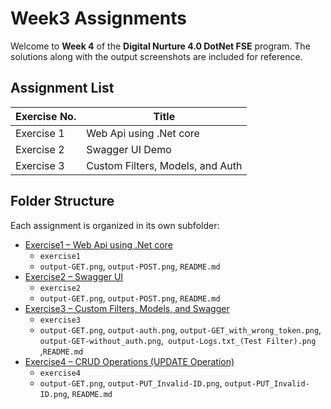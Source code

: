 # Week3 Assignments

Welcome to **Week 4** of the **Digital Nurture 4.0 DotNet FSE** program.
The solutions along with the output screenshots are included for reference.

## Assignment List

| Exercise No. | Title                                      |
|--------------|--------------------------------------------|
| Exercise 1   | Web Api using .Net core             |
| Exercise 2   | Swagger UI Demo             |
| Exercise 3  | Custom Filters, Models, and Auth            |

## Folder Structure

Each assignment is organized in its own subfolder:

* [Exercise1 – Web Api using .Net core](./Exercise1)
    * `exercise1` 
    * `output-GET.png`, `output-POST.png`, `README.md`
* [Exercise2 – Swagger UI](./Exercise2)
    * `exercise2` 
    * `output-GET.png`, `output-POST.png`, `README.md`
* [Exercise3 – Custom Filters, Models, and Swagger](./Exercise3)
    * `exercise3` 
    * `output-GET.png`, `output-auth.png`, `output-GET_with_wrong_token.png`, `output-GET-without_auth.png`,` output-Logs.txt_(Test Filter).png` ,`README.md`
* [Exercise4 – CRUD Operations (UPDATE Operation)](./Exercise4)
    * `exercise4` 
    * `output-GET.png`, `output-PUT_Invalid-ID.png`, `output-PUT_Invalid-ID.png`, `README.md`